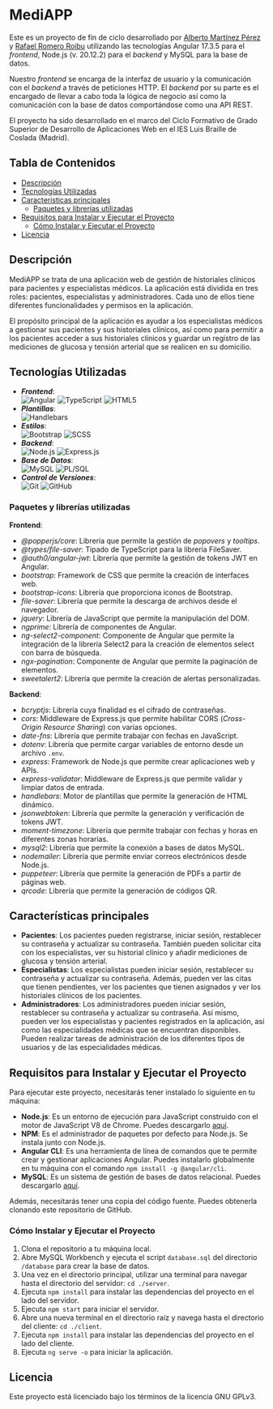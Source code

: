 # MediAPP

Este es un proyecto de fin de ciclo desarrollado por 
[Alberto Martínez Pérez](https://github.com/BertoMP)
y [Rafael Romero Roibu](https://github.com/romraf) utilizando las tecnologías
Angular 17.3.5 para el _frontend_, Node.js (v. 20.12.2) para el _backend_ 
y MySQL para la base de datos.

Nuestro _frontend_ se encarga de la interfaz de usuario y la comunicación con el 
_backend_ a través de peticiones HTTP. El _backend_ por su parte es el encargado 
de llevar a cabo toda la lógica de negocio así como la comunicación con la base 
de datos comportándose como una API REST.

El proyecto ha sido desarrollado en el marco del Ciclo Formativo de Grado Superior
de Desarrollo de Aplicaciones Web en el IES Luis Braille de Coslada (Madrid).

## Tabla de Contenidos

- [Descripción](#descripción)
- [Tecnologías Utilizadas](#tecnologías-utilizadas)
- [Características principales](#características-principales)
  - [Paquetes y librerías utilizadas](#paquetes-y-librerías-utilizadas)
- [Requisitos para Instalar y Ejecutar el Proyecto](#requisitos-para-instalar-y-ejecutar-el-proyecto)
  - [Cómo Instalar y Ejecutar el Proyecto](#cómo-instalar-y-ejecutar-el-proyecto)
- [Licencia](#licencia)

## Descripción

MediAPP se trata de una aplicación web de gestión de historiales clínicos
para pacientes y especialistas médicos. La aplicación está dividida en tres
roles: pacientes, especialistas y administradores. Cada uno de ellos tiene
diferentes funcionalidades y permisos en la aplicación.

El propósito principal de la aplicación es ayudar a los especialistas médicos 
a gestionar sus pacientes y sus historiales clínicos, así como para permitir a los
pacientes acceder a sus historiales clínicos y guardar un registro de las
mediciones de glucosa y tensión arterial que se realicen en su domicilio.

## Tecnologías Utilizadas

* ___Frontend___:  
![Angular](https://img.shields.io/badge/-Angular-DD0031?style=for-the-badge&logo=angular&logoColor=white) 
![TypeScript](https://img.shields.io/badge/-TypeScript-007ACC?style=for-the-badge&logo=typescript&logoColor=white)
![HTML5](https://img.shields.io/badge/-HTML5-E34F26?style=for-the-badge&logo=html5&logoColor=white)
* ___Plantillas___:  
![Handlebars](https://img.shields.io/badge/-Handlebars-F0772B?style=for-the-badge&logo=handlebars&logoColor=white)
* ___Estilos___:  
![Bootstrap](https://img.shields.io/badge/-Bootstrap-563D7C?style=for-the-badge&logo=bootstrap&logoColor=white)
![SCSS](https://img.shields.io/badge/-SCSS-CC6699?style=for-the-badge&logo=sass&logoColor=white)
* ___Backend___:  
![Node.js](https://img.shields.io/badge/-Node.js-339933?style=for-the-badge&logo=node.js&logoColor=white) 
![Express.js](https://img.shields.io/badge/-Express.js-404D59?style=for-the-badge&logo=express&logoColor=white)
* ___Base de Datos___:  
![MySQL](https://img.shields.io/badge/-MySQL-4479A1?style=for-the-badge&logo=mysql&logoColor=white)
![PL/SQL](https://img.shields.io/badge/-PL/SQL-F80000?style=for-the-badge&logo=oracle&logoColor=white)
* ___Control de Versiones___:  
![Git](https://img.shields.io/badge/-Git-F05032?style=for-the-badge&logo=git&logoColor=white)
![GitHub](https://img.shields.io/badge/-GitHub-181717?style=for-the-badge&logo=github&logoColor=white)

### Paquetes y librerías utilizadas

__Frontend__:
- _@popperjs/core_: Librería que permite la gestión de _popovers_ y _tooltips_.
- _@types/file-saver_: Tipado de TypeScript para la librería FileSaver.
- _@auth0/angular-jwt_: Librería que permite la gestión de tokens JWT en Angular.
- _bootstrap_: Framework de CSS que permite la creación de interfaces web.
- _bootstrap-icons_: Librería que proporciona iconos de Bootstrap.
- _file-saver_: Librería que permite la descarga de archivos desde el navegador.
- _jquery_: Librería de JavaScript que permite la manipulación del DOM.
- _ngprime_: Librería de componentes de Angular.
- _ng-select2-component_: Componente de Angular que permite la integración de
la librería Select2 para la creación de elementos select con barra de búsqueda.
- _ngx-pagination_: Componente de Angular que permite la paginación de elementos.
- _sweetalert2_: Librería que permite la creación de alertas personalizadas.

__Backend__:
- _bcryptjs_: Librería cuya finalidad es el cifrado de contraseñas.
- _cors_: Middleware de Express.js que permite habilitar CORS 
(_Cross-Origin Resource Sharing_) con varias opciones.
- _date-fns_: Librería que permite trabajar con fechas en JavaScript.
- _dotenv_: Librería que permite cargar variables de entorno desde un 
archivo `.env`. 
- _express_: Framework de Node.js que permite crear aplicaciones web y APIs.
- _express-validator_: Middleware de Express.js que permite validar y limpiar
datos de entrada.
- _handlebars_: Motor de plantillas que permite la generación de HTML dinámico.
- _jsonwebtoken_: Librería que permite la generación y verificación de tokens 
JWT.
- _moment-timezone_: Librería que permite trabajar con fechas y horas en diferentes
zonas horarias.
- _mysql2_: Librería que permite la conexión a bases de datos MySQL.
- _nodemailer_: Librería que permite enviar correos electrónicos desde Node.js.
- _puppeteer_: Librería que permite la generación de PDFs a partir de páginas web.
- _qrcode_: Librería que permite la generación de códigos QR.

## Características principales

- __Pacientes__: Los pacientes pueden registrarse, iniciar sesión, 
restablecer su contraseña y actualizar su contraseña. También pueden solicitar 
cita con los especialistas, ver su historial clínico y añadir mediciones de
glucosa y tensión arterial.
- __Especialistas__: Los especialistas pueden iniciar sesión, restablecer su
contraseña y actualizar su contraseña. Además, pueden ver las citas que tienen
pendientes, ver los pacientes que tienen asignados y ver los historiales clínicos
de los pacientes.
- __Administradores__: Los administradores pueden iniciar sesión, restablecer su
contraseña y actualizar su contraseña. Así mismo, pueden ver los especialistas y
pacientes registrados en la aplicación, así como las especialidades médicas
que se encuentran disponibles. Pueden realizar tareas de administración de los
diferentes tipos de usuarios y de las especialidades médicas.

## Requisitos para Instalar y Ejecutar el Proyecto

Para ejecutar este proyecto, necesitarás tener instalado lo siguiente en tu máquina:

- __Node.js__: Es un entorno de ejecución para JavaScript construido con el motor 
de JavaScript V8 de Chrome. Puedes descargarlo [aquí](https://nodejs.org/es/download/).
- __NPM__: Es el administrador de paquetes por defecto para Node.js. 
Se instala junto con Node.js.
- __Angular CLI__: Es una herramienta de línea de comandos que te 
permite crear y gestionar aplicaciones Angular. Puedes instalarlo 
globalmente en tu máquina con el comando `npm install -g @angular/cli`.
- __MySQL__: Es un sistema de gestión de bases de datos relacional. Puedes 
descargarlo [aquí](https://dev.mysql.com/downloads/installer/).

Además, necesitarás tener una copia del código fuente. Puedes obtenerla clonando este repositorio de GitHub.

### Cómo Instalar y Ejecutar el Proyecto

1. Clona el repositorio a tu máquina local.
2. Abre MySQL Workbench y ejecuta el script `database.sql` del directorio
`/database` para crear la base de datos.
3. Una vez en el directorio principal, utilizar una terminal para navegar hasta el directorio del 
servidor: `cd ./server`.
4. Ejecuta `npm install` para instalar las dependencias del proyecto en el lado
del servidor.
5. Ejecuta `npm start` para iniciar el servidor.
6. Abre una nueva terminal en el directorio raíz y navega hasta el directorio 
del cliente: `cd ./client`.
7. Ejecuta `npm install` para instalar las dependencias del proyecto en el lado
del cliente.
8. Ejecuta `ng serve -o` para iniciar la aplicación.

## Licencia

Este proyecto está licenciado bajo los términos de la licencia GNU GPLv3.
